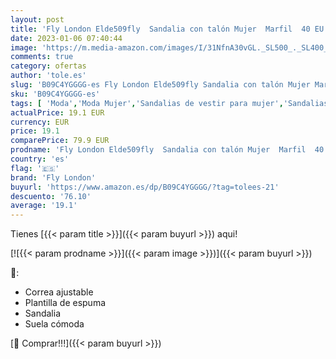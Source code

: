 ```yaml
---
layout: post
title: 'Fly London Elde509fly  Sandalia con talón Mujer  Marfil  40 EU'
date: 2023-01-06 07:40:44
image: 'https://m.media-amazon.com/images/I/31NfnA30vGL._SL500_._SL400_.jpg'
comments: true
category: ofertas
author: 'tole.es'
slug: 'B09C4YGGGG-es Fly London Elde509fly Sandalia con talón Mujer Marfil 40 EU'
sku: 'B09C4YGGGG-es'
tags: [ 'Moda','Moda Mujer','Sandalias de vestir para mujer','Sandalias y palas de mujer','Zapatos para mujer','fly london','sandalia','🇪🇸', ]
actualPrice: 19.1 EUR
currency: EUR
price: 19.1
comparePrice: 79.9 EUR
prodname: 'Fly London Elde509fly  Sandalia con talón Mujer  Marfil  40 EU'
country: 'es'
flag: '🇪🇸'
brand: 'Fly London'
buyurl: 'https://www.amazon.es/dp/B09C4YGGGG/?tag=tolees-21'
descuento: '76.10'
average: '19.1'
---
```


Tienes [{{< param title >}}]({{< param buyurl >}}) aqui!

[![{{< param prodname >}}]({{< param image >}})]({{< param buyurl >}})

🔎:

- Correa ajustable
- Plantilla de espuma
- Sandalia
- Suela cómoda

[🛒 Comprar!!!]({{< param buyurl >}})
